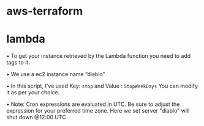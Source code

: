 # aws-terraform

# lambda

•	To get your instance retrieved by the Lambda function you need to add tags to it.

•	We use a ec2 instance name “diablo”

•	In this script, I've used Key: `stop` and Value : `StopWeekDays` You can modify it as per your choice.

•	Note: Cron expressions are evaluated in UTC. Be sure to adjust the expression for your preferred time zone.
  Here we set server "diablo" will shut down @12:00 UTC
